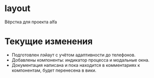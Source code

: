 # layout
Вёрстка для проекта alfa

# Текущие изменения

* Подготовлен лэйаут с учётом адаптивности до телефонов. 
* Добавлены компоненты: индикатор процесса и модальные окна. 
* Документация написана и пока находится в комментариях к компонентам, будет перенесена в вики.
